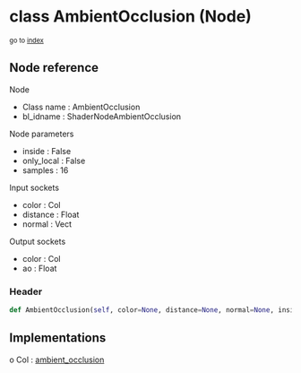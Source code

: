 # class AmbientOcclusion (Node)

<sub>go to [index](/docs/index.md)</sub>

## Node reference

Node
 - Class name : AmbientOcclusion
 - bl_idname : ShaderNodeAmbientOcclusion

Node parameters
 - inside : False
 - only_local : False
 - samples : 16

Input sockets
 - color : Col
 - distance : Float
 - normal : Vect

Output sockets
 - color : Col
 - ao : Float

### Header

``` python
def AmbientOcclusion(self, color=None, distance=None, normal=None, inside=False, only_local=False, samples=16, node_label=None, node_color=None):
```

## Implementations

o Col : [ambient_occlusion](/docs/Shader_classes/Col.md#ambient_occlusion) 

